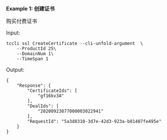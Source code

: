 **Example 1: 创建证书**

购买付费证书

Input: 

```
tccli ssl CreateCertificate --cli-unfold-argument  \
    --ProductId 25\
    --DomainNum 1\
    --TimeSpan 1
```

Output: 
```
{
    "Response": {
        "CertificateIds": [
            "gf16kv3A"
        ],
        "DealIds": [
            "20200923877000003022941"
        ],
        "RequestId": "5a3d8310-3d7e-42d3-923a-b81407fe495e"
    }
}
```

